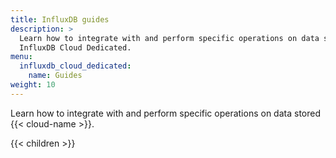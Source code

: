 ```yaml
---
title: InfluxDB guides
description: >
  Learn how to integrate with and perform specific operations on data stored
  InfluxDB Cloud Dedicated.
menu:
  influxdb_cloud_dedicated:
    name: Guides
weight: 10
---
```


Learn how to integrate with and perform specific operations on data stored
{{< cloud-name >}}.

{{< children >}}